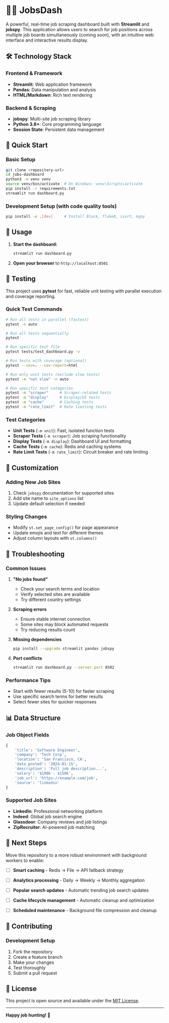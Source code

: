 # 🏃‍♀️ JobsDash

A powerful, real-time job scraping dashboard built with **Streamlit** and **jobspy**. This application allows users to search for job positions across multiple job boards simultaneously (coming soon), with an intuitive web interface and interactive results display.

## 🛠️ Technology Stack

### **Frontend & Framework**
- **Streamlit**: Web application framework
- **Pandas**: Data manipulation and analysis
- **HTML/Markdown**: Rich text rendering

### **Backend & Scraping**
- **jobspy**: Multi-site job scraping library
- **Python 3.8+**: Core programming language
- **Session State**: Persistent data management

## 🚀 Quick Start

### **Basic Setup**
```bash
git clone <repository-url>
cd jobs-dashboard
python3 -m venv venv
source venv/bin/activate  # On Windows: venv\Scripts\activate
pip install -r requirements.txt
streamlit run dashboard.py
```

### **Development Setup** (with code quality tools)
```bash
pip install -e .[dev]     # Install Black, flake8, isort, mypy
```

## 🎯 Usage

1. **Start the dashboard:**
   ```bash
   streamlit run dashboard.py
   ```

2. **Open your browser** to `http://localhost:8501`

## 🧪 Testing

This project uses **pytest** for fast, reliable unit testing with parallel execution and coverage reporting.

### **Quick Test Commands**

```bash
# Run all tests in parallel (fastest)
pytest -n auto

# Run all tests sequentially
pytest

# Run specific test file
pytest tests/test_dashboard.py -v

# Run tests with coverage (optional)
pytest --cov=. --cov-report=html

# Run only unit tests (exclude slow tests)
pytest -m "not slow" -n auto

# Run specific test categories
pytest -m "scraper"     # Scraper-related tests
pytest -m "display"     # Display/UI tests
pytest -m "cache"       # Caching tests
pytest -m "rate_limit"  # Rate limiting tests
```

### **Test Categories**

- **Unit Tests** (`-m unit`): Fast, isolated function tests
- **Scraper Tests** (`-m scraper`): Job scraping functionality
- **Display Tests** (`-m display`): Dashboard UI and formatting
- **Cache Tests** (`-m cache`): Redis and caching systems
- **Rate Limit Tests** (`-m rate_limit`): Circuit breaker and rate limiting

## 🔧 Customization

### **Adding New Job Sites**
1. Check `jobspy` documentation for supported sites
2. Add site name to `site_options` list
3. Update default selection if needed

### **Styling Changes**
- Modify `st.set_page_config()` for page appearance
- Update emojis and text for different themes
- Adjust column layouts with `st.columns()`

## 🚨 Troubleshooting

### **Common Issues**

1. **"No jobs found"**
   - Check your search terms and location
   - Verify selected sites are available
   - Try different country settings

2. **Scraping errors**
   - Ensure stable internet connection
   - Some sites may block automated requests
   - Try reducing results count

3. **Missing dependencies**
   ```bash
   pip install --upgrade streamlit pandas jobspy
   ```

4. **Port conflicts**
   ```bash
   streamlit run dashboard.py --server.port 8502
   ```

### **Performance Tips**
- Start with fewer results (5-10) for faster scraping
- Use specific search terms for better results
- Select fewer sites for quicker responses

## 📊 Data Structure

### **Job Object Fields**
```python
{
    'title': 'Software Engineer',
    'company': 'Tech Corp',
    'location': 'San Francisco, CA',
    'date_posted': '2024-01-15',
    'description': 'Full job description...',
    'salary': '$100k - $150k',
    'job_url': 'https://example.com/job',
    'source': 'linkedin'
}
```

### **Supported Job Sites**
- **LinkedIn**: Professional networking platform
- **Indeed**: Global job search engine
- **Glassdoor**: Company reviews and job listings
- **ZipRecruiter**: AI-powered job matching

## 🚀 Next Steps

Move this repository to a more robust environment with background workers to enable:

- [ ] **Smart caching** - Redis → File → API fallback strategy
- [ ] **Analytics processing** - Daily → Weekly → Monthly aggregation
- [ ] **Popular search updates** - Automatic trending job search updates
- [ ] **Cache lifecycle management** - Automatic cleanup and optimization
- [ ] **Scheduled maintenance** - Background file compression and cleanup


## 🤝 Contributing

### **Development Setup**
1. Fork the repository
2. Create a feature branch
3. Make your changes
4. Test thoroughly
5. Submit a pull request


## 📝 License

This project is open source and available under the [MIT License](LICENSE).

---

**Happy job hunting! 🎯**

